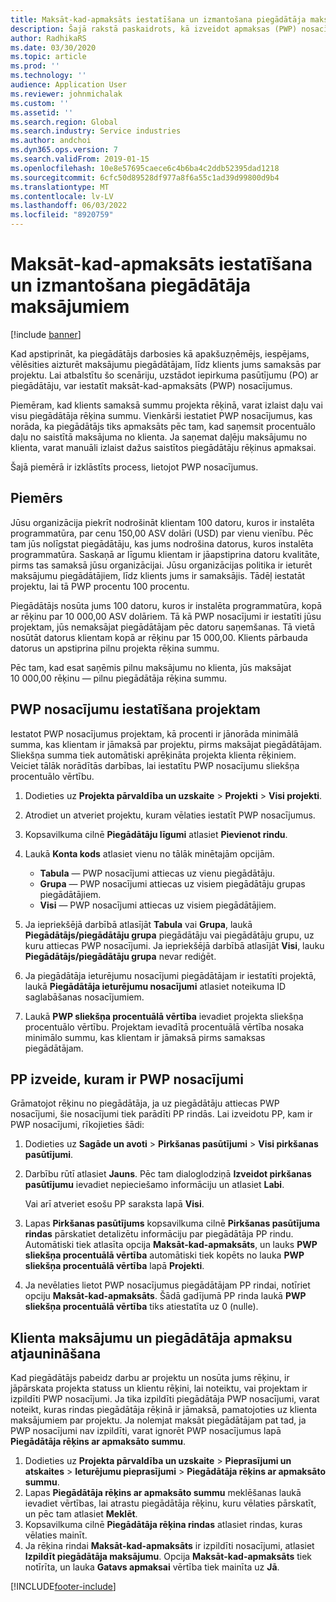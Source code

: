 ```yaml
---
title: Maksāt-kad-apmaksāts iestatīšana un izmantošana piegādātāja maksājumiem
description: Šajā rakstā paskaidrots, kā izveidot apmaksas (PWP) nosacījumus, lai varētu atbrīvot daļējus kreditoru maksājumus, pamatojoties uz debitoru maksājumiem.
author: RadhikaRS
ms.date: 03/30/2020
ms.topic: article
ms.prod: ''
ms.technology: ''
audience: Application User
ms.reviewer: johnmichalak
ms.custom: ''
ms.assetid: ''
ms.search.region: Global
ms.search.industry: Service industries
ms.author: andchoi
ms.dyn365.ops.version: 7
ms.search.validFrom: 2019-01-15
ms.openlocfilehash: 10e8e57695caece6c4b6ba4c2ddb52395dad1218
ms.sourcegitcommit: 6cfc50d89528df977a8f6a55c1ad39d99800d9b4
ms.translationtype: MT
ms.contentlocale: lv-LV
ms.lasthandoff: 06/03/2022
ms.locfileid: "8920759"
---
```

# <a name="set-up-and-use-pay-when-paid-vendor-payments"></a>Maksāt-kad-apmaksāts iestatīšana un izmantošana piegādātāja maksājumiem

[!include [banner](../includes/banner.md)]

Kad apstiprināt, ka piegādātājs darbosies kā apakšuzņēmējs, iespējams, vēlēsities aizturēt maksājumu piegādātājam, līdz klients jums samaksās par projektu. Lai atbalstītu šo scenāriju, uzstādot iepirkuma pasūtījumu (PO) ar piegādātāju, var iestatīt maksāt-kad-apmaksāts (PWP) nosacījumus.

Piemēram, kad klients samaksā summu projekta rēķinā, varat izlaist daļu vai visu piegādātāja rēķina summu. Vienkārši iestatiet PWP nosacījumus, kas norāda, ka piegādātājs tiks apmaksāts pēc tam, kad saņemsit procentuālo daļu no saistītā maksājuma no klienta. Ja saņemat daļēju maksājumu no klienta, varat manuāli izlaist dažus saistītos piegādātāju rēķinus apmaksai.

Šajā piemērā ir izklāstīts process, lietojot PWP nosacījumus.

## <a name="example"></a>Piemērs

Jūsu organizācija piekrīt nodrošināt klientam 100 datoru, kuros ir instalēta programmatūra, par cenu 150,00 ASV dolāri (USD) par vienu vienību. Pēc tam jūs nolīgstat piegādātāju, kas jums nodrošina datorus, kuros instalēta programmatūra. Saskaņā ar līgumu klientam ir jāapstiprina datoru kvalitāte, pirms tas samaksā jūsu organizācijai. Jūsu organizācijas politika ir ieturēt maksājumu piegādātājiem, līdz klients jums ir samaksājis. Tādēļ iestatāt projektu, lai tā PWP procentu 100 procentu.

Piegādātājs nosūta jums 100 datoru, kuros ir instalēta programmatūra, kopā ar rēķinu par 10 000,00 ASV dolāriem. Tā kā PWP nosacījumi ir iestatīti jūsu projektam, jūs nemaksājat piegādātājam pēc datoru saņemšanas. Tā vietā nosūtāt datorus klientam kopā ar rēķinu par 15 000,00. Klients pārbauda datorus un apstiprina pilnu projekta rēķina summu.

Pēc tam, kad esat saņēmis pilnu maksājumu no klienta, jūs maksājat 10 000,00 rēķinu — pilnu piegādātāja rēķina summu.

## <a name="set-up-pwp-terms-for-a-project"></a>PWP nosacījumu iestatīšana projektam

Iestatot PWP nosacījumus projektam, kā procenti ir jānorāda minimālā summa, kas klientam ir jāmaksā par projektu, pirms maksājat piegādātājam. Sliekšņa summa tiek automātiski aprēķināta projekta klienta rēķiniem. Veiciet tālāk norādītās darbības, lai iestatītu PWP nosacījumu sliekšņa procentuālo vērtību.

1. Dodieties uz **Projekta pārvaldība un uzskaite** \> **Projekti** \> **Visi projekti**.
2. Atrodiet un atveriet projektu, kuram vēlaties iestatīt PWP nosacījumus.
3. Kopsavilkuma cilnē **Piegādātāju līgumi** atlasiet **Pievienot rindu**.
3. Laukā **Konta kods** atlasiet vienu no tālāk minētajām opcijām.

    - **Tabula** — PWP nosacījumi attiecas uz vienu piegādātāju.
    - **Grupa** — PWP nosacījumi attiecas uz visiem piegādātāju grupas piegādātājiem.
    - **Visi** — PWP nosacījumi attiecas uz visiem piegādātājiem.

4. Ja iepriekšējā darbībā atlasījāt **Tabula** vai **Grupa**, laukā **Piegādātājs/piegādātāju grupa** piegādātāju vai piegādātāju grupu, uz kuru attiecas PWP nosacījumi. Ja iepriekšējā darbībā atlasījāt **Visi**, lauku **Piegādātājs/piegādātāju grupa** nevar rediģēt.
5. Ja piegādātāja ieturējumu nosacījumi piegādātājam ir iestatīti projektā, laukā **Piegādātāja ieturējumu nosacījumi** atlasiet noteikuma ID saglabāšanas nosacījumiem.
6. Laukā **PWP sliekšņa procentuālā vērtība** ievadiet projekta sliekšņa procentuālo vērtību. Projektam ievadītā procentuālā vērtība nosaka minimālo summu, kas klientam ir jāmaksā pirms samaksas piegādātājam.

## <a name="create-a-po-that-has-pwp-terms"></a>PP izveide, kuram ir PWP nosacījumi

Grāmatojot rēķinu no piegādātāja, ja uz piegādātāju attiecas PWP nosacījumi, šie nosacījumi tiek parādīti PP rindās. Lai izveidotu PP, kam ir PWP nosacījumi, rīkojieties šādi:

1. Dodieties uz **Sagāde un avoti** \> **Pirkšanas pasūtījumi** \> **Visi pirkšanas pasūtījumi**.
2. Darbību rūtī atlasiet **Jauns**. Pēc tam dialoglodziņā **Izveidot pirkšanas pasūtījumu** ievadiet nepieciešamo informāciju un atlasiet **Labi**.

    Vai arī atveriet esošu PP saraksta lapā **Visi**.

4. Lapas **Pirkšanas pasūtījums** kopsavilkuma cilnē **Pirkšanas pasūtījuma rindas** pārskatiet detalizētu informāciju par piegādātāja PP rindu. Automātiski tiek atlasīta opcija **Maksāt-kad-apmaksāts**, un lauks **PWP sliekšņa procentuālā vērtība** automātiski tiek kopēts no lauka **PWP sliekšņa procentuālā vērtība** lapā **Projekti**.
6. Ja nevēlaties lietot PWP nosacījumus piegādātājam PP rindai, notīriet opciju **Maksāt-kad-apmaksāts**. Šādā gadījumā PP rinda laukā **PWP sliekšņa procentuālā vērtība** tiks atiestatīta uz 0 (nulle).

## <a name="update-a-customer-payment-and-pay-the-vendor"></a>Klienta maksājumu un piegādātāja apmaksu atjaunināšana

Kad piegādātājs pabeidz darbu ar projektu un nosūta jums rēķinu, ir jāpārskata projekta statuss un klientu rēķini, lai noteiktu, vai projektam ir izpildīti PWP nosacījumi. Ja tika izpildīti piegādātāja PWP nosacījumi, varat noteikt, kuras rindas piegādātāja rēķinā ir jāmaksā, pamatojoties uz klienta maksājumiem par projektu. Ja nolemjat maksāt piegādātājam pat tad, ja PWP nosacījumi nav izpildīti, varat ignorēt PWP nosacījumus lapā **Piegādātāja rēķins ar apmaksāto summu**.

1. Dodieties uz **Projekta pārvaldība un uzskaite** \> **Pieprasījumi un atskaites** \> **Ieturējumu pieprasījumi** \> **Piegādātāja rēķins ar apmaksāto summu**.
2. Lapas **Piegādātāja rēķins ar apmaksāto summu** meklēšanas laukā ievadiet vērtības, lai atrastu piegādātāja rēķinu, kuru vēlaties pārskatīt, un pēc tam atlasiet **Meklēt**.
3. Kopsavilkuma cilnē **Piegādātāja rēķina rindas** atlasiet rindas, kuras vēlaties mainīt.
4. Ja rēķina rindai **Maksāt-kad-apmaksāts** ir izpildīti nosacījumi, atlasiet **Izpildīt piegādātāja maksājumu**. Opcija **Maksāt-kad-apmaksāts** tiek notīrīta, un lauka **Gatavs apmaksai** vērtība tiek mainīta uz **Jā**.


[!INCLUDE[footer-include](../includes/footer-banner.md)]
